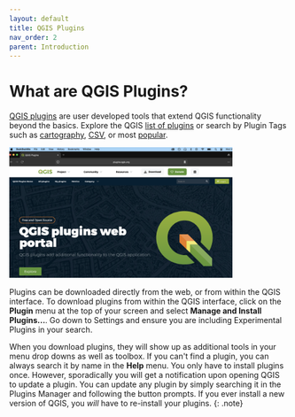 ```yaml
---
layout: default
title: QGIS Plugins
nav_order: 2
parent: Introduction
---
```

# What are QGIS Plugins?

[QGIS plugins](https://plugins.qgis.org/) are user developed tools that extend QGIS functionality beyond the basics. Explore the QGIS [list of plugins](https://plugins.qgis.org/plugins/) or search by Plugin Tags such as [cartography](https://plugins.qgis.org/plugins/tags/cartography/), [CSV](https://plugins.qgis.org/plugins/tags/csv/), or most [popular](https://plugins.qgis.org/plugins/popular/). 

<img src="./content/images/plugin-screen1_20250319.png" style="width:80%">

Plugins can be downloaded directly from the web, or from within the QGIS interface. To download plugins from within the QGIS interface, click on the **Plugin** menu at the top of your screen and select **Manage and Install Plugins...**. Go down to Settings and ensure you are including Experimental Plugins in your search.

When you download plugins, they will show up as additional tools in your menu drop downs as well as toolbox. If you can't find a plugin, you can always search it by name in the **Help** menu. You only have to install plugins once. However, sporadically you will get a notification upon opening QGIS to update a plugin. You can update any plugin by simply searching it in the Plugins Manager and following the button prompts. If you ever install a new version of QGIS, you *will* have to re-install your plugins. 
{: .note}


